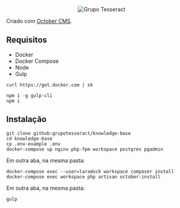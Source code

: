 <p align="center">
  <img src="http://res.cloudinary.com/tesseract/image/upload/v1507448079/logo-tesseract-completo-preto.png" alt="Grupo Tesseract" />
</p>

Criado com [October CMS](http://octobercms.com).

## Requisitos

- Docker
- Docker Compose
- Node
- Gulp

```
curl https://get.docker.com | sh
```

```
npm i -g gulp-cli
npm i
```

## Instalação


```
git clone github:grupotesseract/knowledge-base
cd knowledge-base
cp .env-example .env
docker-compose up nginx php-fpm workspace postgres pgadmin
```

Em outra aba, na mesma pasta:  

```
docker-compose exec --user=laradock workspace composer install
docker-compose exec workspace php artisan october:install
```

Em outra aba, na mesma pasta:  

```
gulp
```
